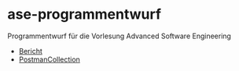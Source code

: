 # ase-programmentwurf
Programmentwurf für die Vorlesung Advanced Software Engineering

- [Bericht](https://github.com/HitMan1206/ase-programmentwurf/blob/master/Doku/ASE___Programmentwurf.pdf)
- [PostmanCollection](https://github.com/HitMan1206/ase-programmentwurf/blob/master/Doku/ASE-API.postman_collection.json)
